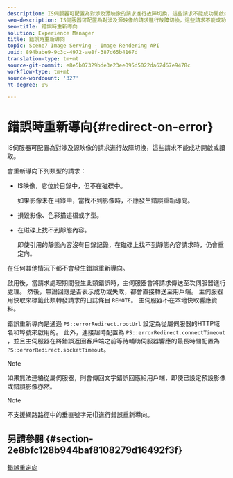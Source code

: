 ```yaml
---
description: IS伺服器可配置為對涉及源映像的請求進行故障切換，這些請求不能成功開啟或讀取。
seo-description: IS伺服器可配置為對涉及源映像的請求進行故障切換，這些請求不能成功開啟或讀取。
seo-title: 錯誤時重新導向
solution: Experience Manager
title: 錯誤時重新導向
topic: Scene7 Image Serving - Image Rendering API
uuid: 894babe9-9c3c-4972-ae8f-387d65b4167d
translation-type: tm+mt
source-git-commit: e8e5b07329bde3e23ee095d5022da62d67e9478c
workflow-type: tm+mt
source-wordcount: '327'
ht-degree: 0%

---
```



# 錯誤時重新導向{#redirect-on-error}

IS伺服器可配置為對涉及源映像的請求進行故障切換，這些請求不能成功開啟或讀取。

會重新導向下列類型的請求：

* IS映像，它位於目錄中，但不在磁碟中。

   如果影像未在目錄中，當找不到影像時，不應發生錯誤重新導向。

* 損毀影像、色彩描述檔或字型。
* 在磁碟上找不到靜態內容。

   即使引用的靜態內容沒有目錄記錄，在磁碟上找不到靜態內容請求時，仍會重定向。

在任何其他情況下都不會發生錯誤重新導向。

啟用後，當請求處理期間發生此類錯誤時，主伺服器會將請求傳送至次伺服器進行處理。 然後，無論回應是否表示成功或失敗，都會直接轉送至用戶端。 主伺服器用快取來標籤此類轉發請求的日誌條目 `REMOTE`。 主伺服器不在本地快取響應資料。

錯誤重新導向是通過 `PS::errorRedirect.rootUrl` 設定為從屬伺服器的HTTP域名和埠號來啟用的。 此外，連接超時配置為 `PS::errorRedirect.connectTimeout` ，並且主伺服器在將錯誤返回客戶端之前等待輔助伺服器響應的最長時間配置為 `PS::errorRedirect.socketTimeout`。

>[!NOTE]
>
>如果無法連絡從屬伺服器，則會傳回文字錯誤回應給用戶端，即使已設定預設影像或錯誤影像亦然。

>[!NOTE]
>
>不支援網路路徑中的垂直號字元(|)進行錯誤重新導向。

## 另請參閱 {#section-2e8bfc128b944baf8108279d16492f3f}

[錯誤重定向](../../../is-api/image-serving-api-ref/c-configuration-and-administration/c-server-settings/r-error-redirection.md#reference-268b1bf6ce1b44bb979727c6f5daf1ac)
